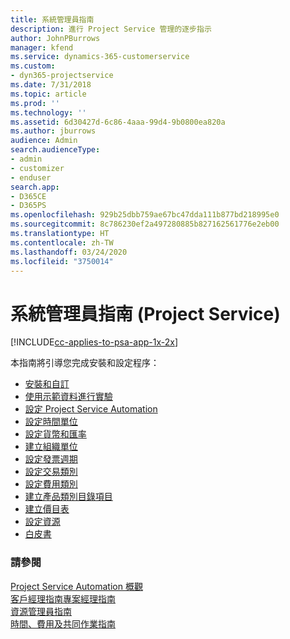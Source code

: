 ```yaml
---
title: 系統管理員指南
description: 進行 Project Service 管理的逐步指示
author: JohnPBurrows
manager: kfend
ms.service: dynamics-365-customerservice
ms.custom:
- dyn365-projectservice
ms.date: 7/31/2018
ms.topic: article
ms.prod: ''
ms.technology: ''
ms.assetid: 6d30427d-6c86-4aaa-99d4-9b0800ea820a
ms.author: jburrows
audience: Admin
search.audienceType:
- admin
- customizer
- enduser
search.app:
- D365CE
- D365PS
ms.openlocfilehash: 929b25dbb759ae67bc47dda111b877bd218995e0
ms.sourcegitcommit: 8c786230ef2a497280885b827162561776e2eb00
ms.translationtype: HT
ms.contentlocale: zh-TW
ms.lasthandoff: 03/24/2020
ms.locfileid: "3750014"
---
```

# <a name="administrator-guide-project-service"></a>系統管理員指南 (Project Service)

[!INCLUDE[cc-applies-to-psa-app-1x-2x](../includes/cc-applies-to-psa-app-1x-2x.md)]

本指南將引導您完成安裝和設定程序：  
  
- [安裝和自訂](install-customize.md)
- [使用示範資料進行實驗](use-demo-data.md)
- [設定 Project Service Automation](configure.md)
- [設定時間單位](set-up-time-units.md)
- [設定貨幣和匯率](set-up-currencies-exchange-rates.md)
- [建立組織單位](create-organizational-units.md)
- [設定發票週期](set-up-invoice-frequencies.md)
- [設定交易類別](configure-transaction-categories.md)
- [設定費用類別](configure-expense-categories.md)
- [建立產品類別目錄項目](create-product-catalog-items.md)
- [建立價目表](create-price-list.md)
- [設定資源](set-up-resources.md)
- [白皮書](white-papers.md)
  
### <a name="see-also"></a>請參閱  
 [Project Service Automation 概觀](../project-service/overview.md)    
 [客戶經理指南](../project-service/account-manager-guide.md)[專案經理指南](../project-service/project-manager-guide.md)   
 [資源管理員指南](../project-service/resource-manager-guide.md)   
 [時間、費用及共同作業指南](../project-service/time-expense-collaboration-guide.md)
